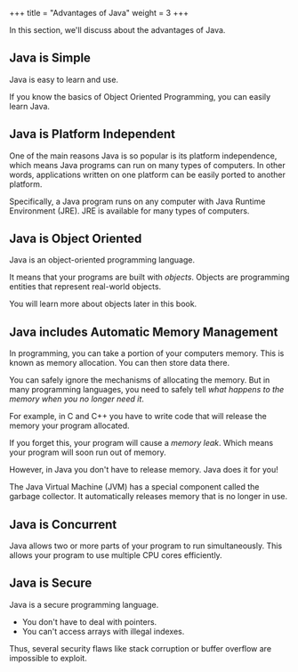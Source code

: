+++
title = "Advantages of Java"
weight = 3
+++

In this section, we'll discuss about the advantages of Java.

## Java is Simple

Java is easy to learn and use.

If you know the basics of Object Oriented Programming, you can easily learn Java.

## Java is Platform Independent

One of the main reasons Java is so popular is its platform independence, which
means Java programs can run on many types of computers. In other words,
applications written on one platform can be easily ported to another platform.
 
Specifically, a Java program runs on any computer with Java Runtime Environment (JRE).
JRE is available for many types of computers. 

## Java is Object Oriented

Java is an object-oriented programming language.

It means that your programs are built with *objects*. Objects are programming
entities that represent real-world objects.

You will learn more about objects later in this book.

## Java includes Automatic Memory Management

In programming, you can take a portion of your computers memory. This is known
as memory allocation. You can then store data there.

You can safely ignore the mechanisms of allocating the memory. But in many
programming languages, you need to safely tell *what happens to the memory
when you no longer need it*.

For example, in C and C++ you have to write code that will release the memory
your program allocated.

If you forget this, your program will cause a *memory leak*. Which means your
program will soon run out of memory.

However, in Java you don't have to release memory. Java does it for you!

The Java Virtual Machine (JVM) has a special component called the garbage collector.
It automatically releases memory that is no longer in use.

## Java is Concurrent

Java allows two or more parts of your program to run simultaneously. This allows
your program to use multiple CPU cores efficiently.

## Java is Secure

Java is a secure programming language.

 * You don't have to deal with pointers.
 * You can't access arrays with illegal indexes.

Thus, several security flaws like stack corruption or buffer overflow are
impossible to exploit.